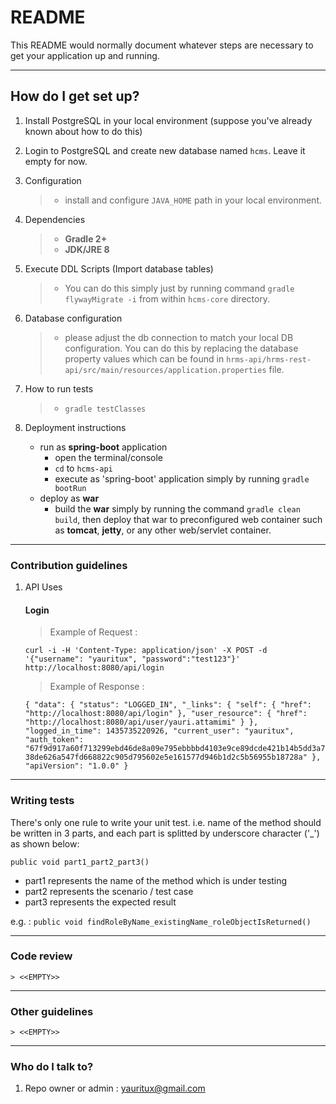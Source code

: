 # README #

This README would normally document whatever steps are necessary to get your application up and running.

* * *

## How do I get set up? ##

1. Install PostgreSQL in your local environment (suppose you've already known about how to do this)
1. Login to PostgreSQL and create new database named `hcms`. Leave it empty for now.
1. Configuration 
   >* install and configure `JAVA_HOME` path in your local environment.
1. Dependencies 
   >* **Gradle 2+**
   >* **JDK/JRE 8**
1. Execute DDL Scripts (Import database tables)
   >* You can do this simply just by running command `gradle flywayMigrate -i` from within `hcms-core` directory.
1. Database configuration
   >* please adjust the db connection to match your local DB configuration. You can do this by replacing the database property values which can be found in `hrms-api/hrms-rest-api/src/main/resources/application.properties` file.
1. How to run tests
   >* `gradle testClasses`
1. Deployment instructions

    + run as **spring-boot** application
        * open the terminal/console
        * `cd` to `hcms-api`
        * execute as 'spring-boot' application simply by running `gradle bootRun`
    + deploy as **war** 
        * build the **war** simply by running the command `gradle clean build`, then deploy that war to preconfigured web container such as **tomcat**, **jetty**, or any other web/servlet container. 


* * *

### Contribution guidelines ###

1. API Uses

    #### Login ####

    > Example of Request : 

     `curl -i -H 'Content-Type: application/json' -X POST -d '{"username": "yauritux", "password":"test123"}' http://localhost:8080/api/login`

    > Example of Response : 

    `{
        "data":
        {
            "status": "LOGGED_IN",
            "_links":
            {
                "self":
                {
                    "href": "http://localhost:8080/api/login"
                },
                "user_resource":
                {
                    "href": "http://localhost:8080/api/user/yauri.attamimi"
                }
            },
            "logged_in_time": 1435735220926,
            "current_user": "yauritux",
            "auth_token": "67f9d917a60f713299ebd46de8a09e795ebbbbd4103e9ce89dcde421b14b5dd3a738de626a547fd668822c905d795602e5e161577d946b1d2c5b56955b18728a"
        },
        "apiVersion": "1.0.0"
    }`

* * *
### Writing tests ###
There's only one rule to write your unit test. i.e. name of the method should be written in 3 parts, and each part is splitted by underscore character ('_') as shown below:

`public void part1_part2_part3()`

* part1 represents the name of the method which is under testing
* part2 represents the scenario / test case
* part3 represents the expected result

e.g. : `public void findRoleByName_existingName_roleObjectIsReturned()`

* * *
### Code review ###
    > <<EMPTY>>

* * *
### Other guidelines ###
    > <<EMPTY>>

* * *
### Who do I talk to? ###

1. Repo owner or admin : [yauritux@gmail.com](mailto:yauritux@gmail.com)